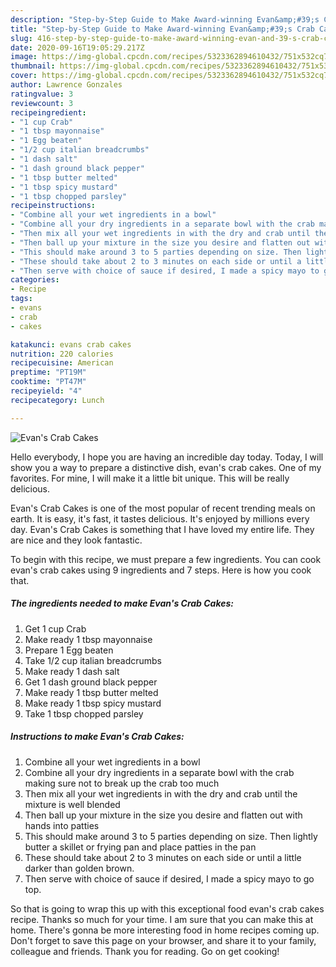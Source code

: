 ```yaml
---
description: "Step-by-Step Guide to Make Award-winning Evan&amp;#39;s Crab Cakes"
title: "Step-by-Step Guide to Make Award-winning Evan&amp;#39;s Crab Cakes"
slug: 416-step-by-step-guide-to-make-award-winning-evan-and-39-s-crab-cakes
date: 2020-09-16T19:05:29.217Z
image: https://img-global.cpcdn.com/recipes/5323362894610432/751x532cq70/evans-crab-cakes-recipe-main-photo.jpg
thumbnail: https://img-global.cpcdn.com/recipes/5323362894610432/751x532cq70/evans-crab-cakes-recipe-main-photo.jpg
cover: https://img-global.cpcdn.com/recipes/5323362894610432/751x532cq70/evans-crab-cakes-recipe-main-photo.jpg
author: Lawrence Gonzales
ratingvalue: 3
reviewcount: 3
recipeingredient:
- "1 cup Crab"
- "1 tbsp mayonnaise"
- "1 Egg beaten"
- "1/2 cup italian breadcrumbs"
- "1 dash salt"
- "1 dash ground black pepper"
- "1 tbsp butter melted"
- "1 tbsp spicy mustard"
- "1 tbsp chopped parsley"
recipeinstructions:
- "Combine all your wet ingredients in a bowl"
- "Combine all your dry ingredients in a separate bowl with the crab making sure not to break up the crab too much"
- "Then mix all your wet ingredients in with the dry and crab until the mixture is well blended"
- "Then ball up your mixture in the size you desire and flatten out with hands into patties"
- "This should make around 3 to 5 parties depending on size. Then lightly butter a skillet or frying pan and place patties in the pan"
- "These should take about 2 to 3 minutes on each side or until a little darker than golden brown."
- "Then serve with choice of sauce if desired, I made a spicy mayo to go top."
categories:
- Recipe
tags:
- evans
- crab
- cakes

katakunci: evans crab cakes 
nutrition: 220 calories
recipecuisine: American
preptime: "PT19M"
cooktime: "PT47M"
recipeyield: "4"
recipecategory: Lunch

---
```



![Evan&#39;s Crab Cakes](https://img-global.cpcdn.com/recipes/5323362894610432/751x532cq70/evans-crab-cakes-recipe-main-photo.jpg)

Hello everybody, I hope you are having an incredible day today. Today, I will show you a way to prepare a distinctive dish, evan&#39;s crab cakes. One of my favorites. For mine, I will make it a little bit unique. This will be really delicious.

Evan&#39;s Crab Cakes is one of the most popular of recent trending meals on earth. It is easy, it's fast, it tastes delicious. It's enjoyed by millions every day. Evan&#39;s Crab Cakes is something that I have loved my entire life. They are nice and they look fantastic.




To begin with this recipe, we must prepare a few ingredients. You can cook evan&#39;s crab cakes using 9 ingredients and 7 steps. Here is how you cook that.

<!--inarticleads1-->

##### The ingredients needed to make Evan&#39;s Crab Cakes:

1. Get 1 cup Crab
1. Make ready 1 tbsp mayonnaise
1. Prepare 1 Egg beaten
1. Take 1/2 cup italian breadcrumbs
1. Make ready 1 dash salt
1. Get 1 dash ground black pepper
1. Make ready 1 tbsp butter melted
1. Make ready 1 tbsp spicy mustard
1. Take 1 tbsp chopped parsley




<!--inarticleads2-->

##### Instructions to make Evan&#39;s Crab Cakes:

1. Combine all your wet ingredients in a bowl
1. Combine all your dry ingredients in a separate bowl with the crab making sure not to break up the crab too much
1. Then mix all your wet ingredients in with the dry and crab until the mixture is well blended
1. Then ball up your mixture in the size you desire and flatten out with hands into patties
1. This should make around 3 to 5 parties depending on size. Then lightly butter a skillet or frying pan and place patties in the pan
1. These should take about 2 to 3 minutes on each side or until a little darker than golden brown.
1. Then serve with choice of sauce if desired, I made a spicy mayo to go top.




So that is going to wrap this up with this exceptional food evan&#39;s crab cakes recipe. Thanks so much for your time. I am sure that you can make this at home. There's gonna be more interesting food in home recipes coming up. Don't forget to save this page on your browser, and share it to your family, colleague and friends. Thank you for reading. Go on get cooking!
